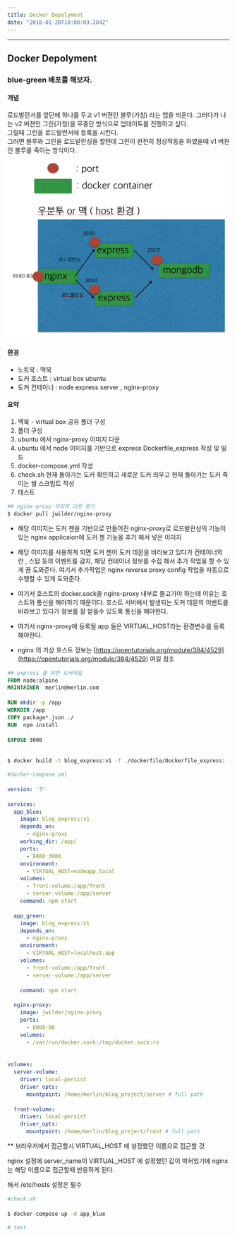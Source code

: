 ```yaml
---
title: Docker Depolyment
date: "2018-01-20T10:00:03.284Z"
---
```


---
## Docker Depolyment


### blue-green 배포를 해보자.

#### 개념
로드발란서를 앞단에 하나를 두고 v1 버젼인 블루(가칭) 라는 앱을 띄운다. 그러다가 나는 v2 버젼인 그린(가칭)을 무중단 방식으로 업데이트를 진행하고 싶다. <br>
그럴때 그린을 로드발란서에 등록을 시킨다. <br>
그러면 블루와 그린을 로드발란싱을 할텐데 그린이 완전히 정상작동을 하였을때 v1 버젼인 블루를 죽이는 방식이다.


![구성](./img_config.png)

#### 환경
- 노트북 : 맥북
- 도커 호스트 : virtual box ubuntu
- 도커 컨테이너 : node express server , nginx-proxy

#### 요약
1. 맥북 - virtual box 공유 폴더 구성
2. 폴더 구성 
3. ubuntu 에서 nginx-proxy 이미지 다운
4. ubuntu 에서 node 이미지를 기반으로 express Dockerfile_express 작성 및 빌드
5. docker-compose.yml 작성
6. check.sh 현재 돌아가는 도커 확인하고 새로운 도커 띄우고 현재 돌아가는 도커 죽이는 쉘 스크립트 작성
7. 테스트




```sh
## nginx-proxy 이미지 다운 받기 
$ docker pull jwilder/nginx-proxy 
```
- 해당 이미지는 도커 젠을 기반으로 만들어진 nginx-proxy로 로드발란싱의 기능이 있는 nginx applicaion에 도커 젠 기능을 추가 해서 넣은 이미지

- 해당 이미지를 사용하게 되면 도커 젠이 도커 데몬을 바라보고 있다가 컨테이너의 런 , 스탑 등의 이벤트를 감지, 해당 컨테이너 정보를 수집 해서 추가 작업을 할 수 있게 끔 도와준다. 여기서 추가작업은 nginx reverse proxy config 작업을 자동으로 수행할 수 있게 도와준다.

- 여기서 호스트의 docker.sock을 nginx-proxy 내부로 들고가야 하는데 이유는 호스트와 통신을 해야하기 때문이다. 호스트 서버에서 발생되는 도커 데몬의 이벤트를 바라보고 있다가 정보를 잘 받을수 있도록 통신을 해야한다.

- 여기서 nginx-proxy에 등록될 app 들은 VIRTUAL_HOST라는 환경변수를 등록 해야한다.

- nginx 의 가상 호스트 정보는 [https://opentutorials.org/module/384/4529](https://opentutorials.org/module/384/4529) 여길 참조


```dockerfile
## express 를 위한 도커파일
FROM node:alpine
MAINTAINER  merlin@merlin.com

RUN mkdir -p /app
WORKDIR /app
COPY package*.json ./
RUN  npm install

EXPOSE 3000

```
```sh

$ docker build -t blog_express:v1 -f ./dockerfile/Dockerfile_express: .

```
```yml
#docker-compose.yml

version: '3'

services:
  app_blue:
    image: blog_express:v1
    depends_on:
      - nginx-proxy
    working_dir: /app/
    ports:
      - 8888:3000
    environment:
      - VIRTUAL_HOST=nodeapp.local
    volumes:
      - front-volume:/app/front
      - server-volume:/app/server
    command: npm start
  
  app_green:
    image: blog_express:v1
    depends_on:
      - nginx-proxy
    environment:
      - VIRTUAL_HOST=localhost.app
    volumes:
      - front-volume:/app/front
      - server-volume:/app/server
      
    command: npm start

  nginx-proxy:
    image: jwilder/nginx-proxy
    ports:
      - 8080:80
    volumes:
      - /var/run/docker.sock:/tmp/docker.sock:ro
    

volumes:
  server-volume:
    driver: local-persist 
    driver_opts:
      mountpoint: /home/merlin/blog_project/server # full path 
  
  front-volume:
    driver: local-persist
    driver_opts:
      mountpoint: /home/merlin/blog_project/front # full path

```

** 브라우저에서 접근할시 VIRTUAL_HOST 에 설정했던 이름으로 접근할 것 <br>

nginx 설정에 server_name이 VIRTUAL\_HOST 에 설정했던 값이 박혀있기에 nginx는 해당 이름으로 접근할때 반응하게 된다. <br>

해서 /etc/hosts 설정은 필수


```sh
#check.sh

$ docker-compose up -d app_blue

```

```sh
# test


```
